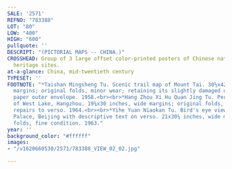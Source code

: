 ```yaml
---
SALE: '2571'
REFNO: "783388"
LOT: "80"
LOW: "400"
HIGH: "600"
pullquote: ''
DESCRIPT: "(PICTORIAL MAPS -- CHINA.)"
CROSSHEAD: Group of 3 large offset color-printed posters of Chinese natural and cultural
  heritage sites.
at-a-glance: China, mid-twentieth century
TYPESET: ''
FOOTNOTE: "*Taishan Mingsheng Tu. Scenic trail map of Mount Tai. 30½x42½ inches, wide
  margins; original folds, minor wear; retaining its slightly damaged original printed
  paper outer envelope. 1958.<br><br>*Hang Zhou Xi Hu Quan Jing Tu. Perspective panorama
  of West Lake, Hangzhou. 19¾x30 inches, wide margins; original folds, short tape
  repairs to verso. 1964.<br><br>*Yihe Yuan Niaokan Tu. Bird's eye view of the Summer
  Palace, Beijing with descriptive text on verso. 21x30¼ inches, wide margins; original
  folds, fine condition. 1963."
year: ''
background_color: "#ffffff"
images:
- "/v1620660530/2571/783388_VIEW_02_02.jpg"

---
```

